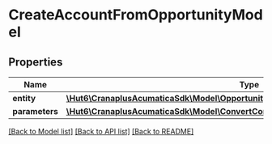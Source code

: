 # CreateAccountFromOpportunityModel

## Properties
Name | Type | Description | Notes
------------ | ------------- | ------------- | -------------
**entity** | [**\Hut6\CranaplusAcumaticaSdk\Model\OpportunityModel**](OpportunityModel.md) |  | 
**parameters** | [**\Hut6\CranaplusAcumaticaSdk\Model\ConvertContactToBusinessAccountParametersModel**](ConvertContactToBusinessAccountParametersModel.md) |  | 

[[Back to Model list]](../README.md#documentation-for-models) [[Back to API list]](../README.md#documentation-for-api-endpoints) [[Back to README]](../README.md)


